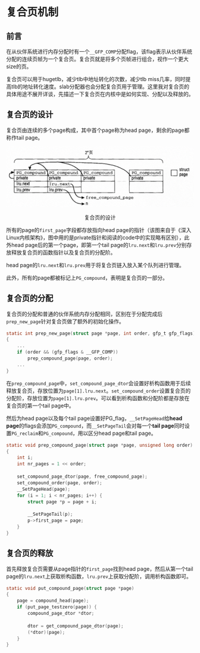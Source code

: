 # 复合页机制

## 前言

在从伙伴系统进行内存分配时有一个`__GFP_COMP`分配flag，该flag表示从伙伴系统分配的连续页帧为一个复合页。复合页就是将多个页帧进行组合，视作一个更大size的页。

复合页可以用于hugetlb，减少tlb中地址转化的次数，减少tlb miss几率，同时提高tlb的地址转化速度。slab分配器也会分配复合页用于管理。这里我对复合页的具体用途不展开详谈，先描述一下复合页在内核中是如何实现、分配以及释放的。

## 复合页的设计

复合页由连续的多个page构成，其中首个page称为head page，剩余的page都称作tail page。

![复合页的设计](../imgs/compound.png)
<!-- ![复合页的设计](https://img2023.cnblogs.com/blog/3174293/202310/3174293-20231008103244950-1760843094.png) -->
<center>复合页的设计</center>

所有的page的`first_page`字段都存放指向head page的指针（该图来自于《深入Linux内核架构》，图中用的是private指针和阅读的code中的实现略有区别），此外head page后的第一个page，即第一个tail page的`lru.next`和`lru.prev`分别存放释放复合页的函数指针以及复合页的分配阶。

head page的`lru.next`和`lru.prev`用于将复合页链入放入某个队列进行管理。

此外，所有的page都被标记上`PG_compound`，表明是复合页的一部分。

## 复合页的分配

复合页的分配和普通的伙伴系统内存分配相同，区别在于分配完成后`prep_new_page`针对复合页做了额外的初始化操作。

```c
static int prep_new_page(struct page *page, int order, gfp_t gfp_flags)
{
    ...
    if (order && (gfp_flags & __GFP_COMP))
        prep_compound_page(page, order);
    ...
}
```

在`prep_compound_page`中，`set_compound_page_dtor`会设置好析构函数用于后续释放复合页，存放位置为`page[1].lru.next`。`set_compound_order`设置复合页的分配阶，存放位置为`page[1].lru.prev`。可以看到析构函数和分配阶都是存放在复合页的第一个tail page中。

然后为head page以及每个tail page设置好PG_flag，`__SetPageHead`给**head page**的flags会添加`PG_compound`，而`__SetPageTail`会对每一个**tail page**同时设置`PG_reclaim`和`PG_compound`，用以区分head page和tail page。

```c
static void prep_compound_page(struct page *page, unsigned long order)
{
    int i;
    int nr_pages = 1 << order;

    set_compound_page_dtor(page, free_compound_page);
    set_compound_order(page, order);
    __SetPageHead(page);
    for (i = 1; i < nr_pages; i++) {
        struct page *p = page + i;

        __SetPageTail(p);
        p->first_page = page;
    }
}
```

## 复合页的释放

首先释放复合页需要从page指针的`first_page`找到head page，然后从第一个tail page的`lru.next`上获取析构函数，`lru.prev`上获取分配阶，调用析构函数即可。

```c
static void put_compound_page(struct page *page)
{
    page = compound_head(page);
    if (put_page_testzero(page)) {
        compound_page_dtor *dtor;

        dtor = get_compound_page_dtor(page);
        (*dtor)(page);
    }
}
```
